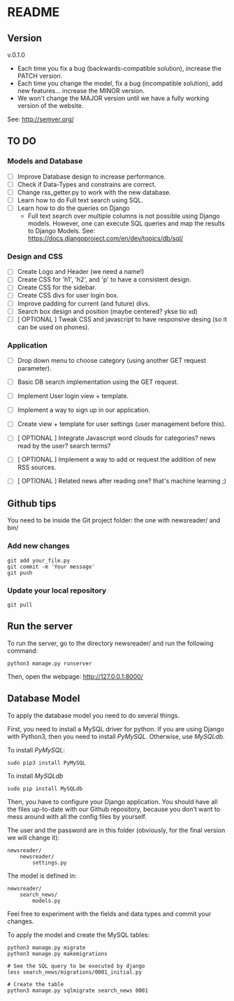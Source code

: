 # README

## Version

v.0.1.0

* Each time you fix a bug (backwards-compatible solution), increase the PATCH version.
* Each time you change the model, fix a bug (incompatible solution), add new features... increase the MINOR version.
* We won't change the MAJOR version until we have a fully working version of the website.

See: http://semver.org/



## TO DO

### Models and Database

- [ ] Improve Database design to increase performance.
- [ ] Check if Data-Types and constrains are correct.
- [ ] Change rss_getter.py to work with the new database.
- [ ] Learn how to do Full text search using SQL.
- [ ] Learn how to do the queries on Django
    - Full text search over multiple columns is not possible using Django models.
     However, one can execute SQL queries and map the results to Django Models. See: https://docs.djangoproject.com/en/dev/topics/db/sql/

### Design and CSS
- [ ] Create Logo and Header (we need a name!)
- [ ] Create CSS for 'h1', 'h2', and 'p' to have a consistent design.
- [ ] Create CSS for the sidebar.
- [ ] Create CSS divs for user login box.
- [ ] Improve padding for current (and future) divs.
- [ ] Search box design and position (maybe centered? ykse tio xd)
- [ ] [ OPTIONAL ] Tweak CSS and javascript to have responsive desing (so it can be used on phones).

### Application
- [ ] Drop down menu to choose category (using another GET request parameter).  
- [ ] Basic DB search implementation using the GET request.
- [ ] Implement User login view + template.
- [ ] Implement a way to sign up in our application.
- [ ] Create view + template for user settings (user management before this).
- [ ] [ OPTIONAL ] Integrate Javascript word clouds for categories? news read by the user? search terms?
- [ ] [ OPTIONAL ] Implement a way to add or request the addition of new RSS sources.
- [ ] [ OPTIONAL ] Related news after reading one? that's machine learning ;)


## Github tips

You need to be inside the Git project folder: the one with newsreader/ and bin/

### Add new changes

```
git add your_file.py
git commit -m 'Your message'
git push
```

### Update your local repository

```
git pull
```

## Run the server

To run the server, go to the directory newsreader/ and run the following command:

```
python3 manage.py runserver
```

Then, open the webpage: http://127.0.0.1:8000/


## Database Model
To apply the database model you need to do several things.

First, you need to install a MySQL driver for python. If you are using Django with Python3,
then you need to install *PyMySQL*. Otherwise, use *MySQLdb*.

To install *PyMySQL*:

```
sudo pip3 install PyMySQL
```

To install *MySQLdb*

```
sudo pip install MySQLdb
```

Then, you have to configure your Django application. You should have all the files up-to-date
with our Github repository, because you don't want to mess around with all the config files by yourself.

The user and the password are in this folder (obviously, for the final version we will change it):

```
newsreader/
    newsreader/
        settings.py
```

The model is defined in:

```
newsreader/
    search_news/
        models.py
```

Feel free to experiment with the fields and data types and commit your changes.

To apply the model and create the MySQL tables:

```
python3 manage.py migrate
python3 manage.py makemigrations

# See the SQL query to be executed by django
less search_news/migrations/0001_initial.py

# Create the table
python3 manage.py sqlmigrate search_news 0001
```
